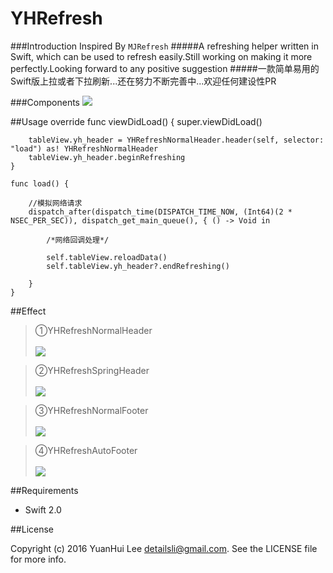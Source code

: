 # YHRefresh

###Introduction 
Inspired By `MJRefresh`
#####A refreshing helper written in Swift, which can be used to refresh easily.Still working on making it more perfectly.Looking forward to any positive suggestion 
#####一款简单易用的Swift版上拉或者下拉刷新...还在努力不断完善中...欢迎任何建设性PR

###Components
![](http://ww2.sinaimg.cn/mw690/9a2346e2gw1f2oeuztvzoj20hy09a0tf.jpg)
 
##Usage
    override func viewDidLoad() {
        super.viewDidLoad()
        
        tableView.yh_header = YHRefreshNormalHeader.header(self, selector: "load") as! YHRefreshNormalHeader
        tableView.yh_header.beginRefreshing
    }
    
    func load() {
        
        //模拟网络请求
        dispatch_after(dispatch_time(DISPATCH_TIME_NOW, (Int64)(2 * NSEC_PER_SEC)), dispatch_get_main_queue(), { () -> Void in
            
            /*网络回调处理*/
            
            self.tableView.reloadData()
            self.tableView.yh_header?.endRefreshing()
            
        }
    }

##Effect
>①YHRefreshNormalHeader<br><br>
![](http://ww4.sinaimg.cn/mw690/9a2346e2gw1f2oeq6qwpbg20ab0iiwg9.gif)

>②YHRefreshSpringHeader<br><br>
![](http://ww3.sinaimg.cn/mw690/9a2346e2gw1f2oeq84xd9g20ab0ii0vt.gif)

>③YHRefreshNormalFooter<br><br>
![](http://ww1.sinaimg.cn/mw690/9a2346e2gw1f2oeq945pkg20ab0iiwgh.gif)

>④YHRefreshAutoFooter<br><br>
![](http://ww4.sinaimg.cn/mw690/9a2346e2gw1f2oeqawm9vg20ab0iiq71.gif)


##Requirements
* Swift 2.0


##License

Copyright (c) 2016 YuanHui Lee detailsli@gmail.com. See the LICENSE file for more info.


